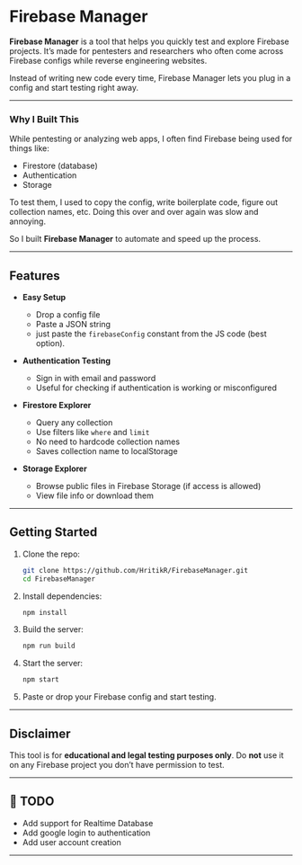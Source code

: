 # Firebase Manager

**Firebase Manager** is a tool that helps you quickly test and explore Firebase projects. It’s made for pentesters and researchers who often come across Firebase configs while reverse engineering websites.

Instead of writing new code every time, Firebase Manager lets you plug in a config and start testing right away.

---

### Why I Built This

While pentesting or analyzing web apps, I often find Firebase being used for things like:

- Firestore (database)
- Authentication
- Storage

To test them, I used to copy the config, write boilerplate code, figure out collection names, etc. Doing this over and over again was slow and annoying.

So I built **Firebase Manager** to automate and speed up the process.

---

## Features

- **Easy Setup**

  - Drop a config file
  - Paste a JSON string
  - just paste the `firebaseConfig` constant from the JS code (best option).

- **Authentication Testing**

  - Sign in with email and password
  - Useful for checking if authentication is working or misconfigured

- **Firestore Explorer**

  - Query any collection
  - Use filters like `where` and `limit`
  - No need to hardcode collection names
  - Saves collection name to localStorage

- **Storage Explorer**

  - Browse public files in Firebase Storage (if access is allowed)
  - View file info or download them

---

## Getting Started

1. Clone the repo:

   ```bash
   git clone https://github.com/HritikR/FirebaseManager.git
   cd FirebaseManager
   ```

2. Install dependencies:

   ```bash
   npm install
   ```

3. Build the server:

   ```bash
   npm run build
   ```

4. Start the server:

   ```bash
   npm start
   ```

5. Paste or drop your Firebase config and start testing.

---

## Disclaimer

This tool is for **educational and legal testing purposes only**.
Do **not** use it on any Firebase project you don’t have permission to test.

---

## 📌 TODO

- Add support for Realtime Database
- Add google login to authentication
- Add user account creation

---
